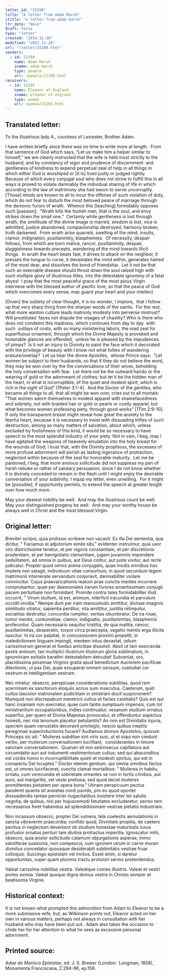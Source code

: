 ```yaml
---
letter_id: "25298"
title: "A letter from Adam Marsh"
ititle: "a letter from adam marsh"
ltr_date: "None"
draft: false
type: "letter"
created: "2014-11-20"
modified: "2021-11-28"
url: "/letter/25298.html"
senders:
  - id: 21199
    name: Adam Marsh
    iname: adam marsh
    type: people
    url: /people/21199.html
receivers:
  - id: 25295
    name: Eleanor of England
    iname: eleanor of england
    type: woman
    url: /woman/25295.html
---
```

<h2> Translated letter:</h2><p>To the illustrious lady A., countess of Leicester, Brother Adam.</p><p>I have written briefly since there was no time to write more at length.&nbsp; From that sentence of God which says, “Let us make him a helper similar to himself,” we are clearly instructed that the wife is held most strictly to the husband, and by constancy of vigor and prudence of discernment&nbsp; and gentleness of kindness to expend perpetual zeal of help in all things in which either God is worshiped or [it is] lived justly or judged rightly.&nbsp; Because of which every conjugal soul who does not strive to fulfill this in all ways is proved to violate damnably the individual sharing of life in which according to the law of matrimony she had sworn to serve uncorruptly.&nbsp; [Those] minds are known to all to incur the offense of such violation of duty, which do not fear to disturb the most beloved peace of marriage through the demonic furors of wrath.&nbsp; Whence this [teaching] formidably opposes such [passion]:&nbsp; “Wrath kills the foolish man, that is the soul, and envy strikes down the small one.”&nbsp; Certainly while gentleness is lost through wrath, the similitude of the divine image is marred, wisdom is lost, vice is admitted, justice abandoned, companionship destroyed, harmony broken, truth darkened.&nbsp; From wrath arise quarrels, swelling of the mind, insults, clamor, indignation, pusillanimity, blasphemies.&nbsp; Of necessity, despair follows, from which are born malice, rancor, pusillanimity, despair, sluggishness towards precepts, wandering of the mind towards illicit things.&nbsp; In wrath the heart beats fast, it drives to attack on the neighbor, it presses the tongue to curse, it devastates the mind within, generates hatred of the most dear, and dissolves the bond of friendship.&nbsp; Let it not be that such an execrable disease should thrust down the soul raised high with such multiple glory of illustrious titles, into the detestable ignominy of a fatal abyss!&nbsp; I pray that the most peaceful grace of the most pious Virgin intervene with the blessed author of pacific love, so that the peace of God which overcomes every sense, may guard your heart and your intellect.</p><p>[Given] the sublety of clear thought, it is no wonder, I implore,&nbsp; that I follow up that very sharp thing from the sharper words of the saints.&nbsp; For the rest, what more wanton culture leads matronly modesty into perverse mistrust?&nbsp; Will prostitutes’ faces not dispute the visages of chastity? Who is there who does not condemn this madness, which continues from day to day&nbsp; with such&nbsp; outlays of costs, with so many ministering labors, the mad zeal for superfluous ornament, through which the Divine Majesty is provoked and honorable glances are offended,&nbsp; unless he is pleased by the impudences of pimps?&nbsp; Is it not an injury to Divinity to paint the face which it decorated with the privilege of beauty with I know not what follies of wandering erasure/overlay?&nbsp; Let us hear the divine Apostles,&nbsp; whose Prince says:&nbsp; “Let women be subject to their husbands, so that if they do not believe the word, they may be won over by the the conversations of their wives, beholding the holy conversation with fear.&nbsp; Let there not be the outward hairdo or the wearing of gold or the adornment of clothes; but let it be the hidden man of the heart, in what is incorruptible, of the quiet and modest spirit, which is rich in the sight of God” [1Peter 3:1-4].&nbsp; And the Doctor of the gentiles, who became all things to all, that all might be won over, cries out to all mortals:&nbsp; “That women adorn themselves in modest apparel with shamefacedness and sobriety, not with braided hair or gold or pearls or costly apparel; but what becomes women professing piety, through good works” [1Tim.2:9-10]. If only the transparent breast might reveal how great the anxiety to the fearful heart, because it is necessary to insist with dissuading trifles of such destruction, among so many matters of salvation, about which, unless excluded by foolishness of this kind, it would be so necessary to have speech to the most splendid industry of your piety. Not in vain, I beg, may I have agitated the weapons of heavenly emulation into the holy breast for the wounds of God; I trust that, with the Divinity propitious, the excesses of more profuse adornment will perish as lasting ingorance of protraction, neglected within because of the zeal for honorable maturity.&nbsp; Let me be pardoned, I beg, that more anxious sollicitude did not suppress my pen of harsh rebuke or rather of salutary persuasion, since I do not know whether it is divinely conceded to remain in the flesh until I might enjoy the desirable conversation of your sublimity. I equip my letter, even unwilling.&nbsp; For it might be [possible], if opportunity permits, to extend the speech at greater length over how much more.</p><p>May your dearest nobility be well.&nbsp; And may the illustrious count be well.&nbsp; May your distinguished progeny be well.&nbsp; And may your worthy house be always well in Christ and the most blessed Virgin.</p><h2 class="mt-4"> Original letter:</h2><p>Breviter scripsi, quia prolixius scribere non vacavit. Ex illa Dei sententia, qua dicitur, " Faciamus ei adjutorium simile sibi," evidenter instruimur, quia uxor viro districtissime tenetur, et per vigoris constantiam, et per discretionis prudentiam, et per benignitatis clementiam, jugem juvaminis impendere sedulitatem, ad omnia in quibus, aut Deus colitur, aut juste vivitur, aut recte judicatur. Propter quod omnis anima conjugalis, quae modis omnibus hoc implere non satagit, individuum vitae consortium, in quod secundum legem matrimonii intemerate servandum conjuravit, damnabiliter violare convincitur. Cujus praevaricationis reatum prae cunctis mentes incurrere comprobantur, quae per daemoniales irarum furores amantissimam conjugii pacem perturbare non formidant. Proinde contra tales formidabiliter illud occurrit, " Virum stultum, id est, animum, interficit iracundia et parvulum occidit invidia." Nempe dum per iram mansuetudo amittitur, divinae imaginis similitudo vitiatur, sapientia perditur, vita amittitur, justitia relinquitur, socialitas destruitur, concordia rumpitur, veritas obumbratur. De ira rixae, tumor mentis, contumeliae, clamor, indignatio, pusillanimitas, blasphemis proferuntur. Quam necessario sequitur tristitia, de qua malitia, rancor, pusillanimitas, desperatio, torpor circa praecepta, vagatio mentis erga illicita nascitur. In ira cor palpitat, in concussionem proximi propellit, in maledictionem linguam impingit, mentem intus devastat, odium carissimorum generat et foedus amicitiae dissolvit. Absit ut tam execranda pestis animum, tan multiplici illustrium titulorum gloria sublimatum, in ignominiam exitialis barathri detestabilem detrudat! Subveniat, oro, placidissima piissimae Virginis gratia apud benedictum Auctorem pacificae dilectionis, ut pax Dei, quae exsuperat omnem sensum, custodiat cor vestrum et intelligentiam vestram.</p><p>Nec miretur, obsecro, perspicuae considerationis subtilitas, quod rem acerrimam ex sanctorum eloquiis acrius&nbsp;sum insecutus. Caeterum, quid cultus lascivior matronalem pudicitiam in sinistram ducit suspicionem? Numquid non discrepabunt meretricii vultus et facies castitatis? Quis est qui hanc insaniam non execratur, quae cum tantis sumptuum impensis, cum tot ministrantium occupationibus, indies continuatur, vesanum studium ornatus superflui, per quem et Divina Majestas provocatur, et offenduntur aspectus honesti, nec nisi lenonum placetur petulantiis? An non est Divinitatis injuria, speciem quam venustatis decoravit privilegio, nescio quibus ineptiis peregrinae superinductionis fucare? Audiamus divinos Apostolos, quorum Princeps sic ait: " Mulieres subditae sint viris suis, ut et siqui non credunt verbo, per mulierum conversationem lucrifiant,&nbsp; considerantes in timore sanctam conversationem.&nbsp; Quarum sit non extrinsecus capillatura aut circumdatio auri aut indumenti vestimentorum cultus; sed qui absconditus est cordis homo in incorruptibilitate quieti et modesti spiritus, qui est in conspectu Dei locuples." Doctor etenim gentium, qui omnia om­nibus factus est, ut omnes lucrifaceret, cunctis clamat mortalibus: " Mulieres in habitu, ornatu, cum verecundia et sobrietate ornantes se non in tortis crinibus, aut auro, aut margaritis, vel veste pretiosa; sed quod decet mulieres promittentes pietatem per opera bona." Utinam perspicuum pectus panderet quanta sit anxietas cordi pavido, pro eo quod oportet dissuadendis tantae perniciei nugacitatibus insistere inter tot salutis negotia, de quibus, nisi per hujuscemodi fatuitates excluderetur, sermo tam necessarius foret habendus ad splendidissimam vestrae pietatis industriam.</p><p>Non incassum obsecro, propter Dei vulnera, tela coelestis aemulationis in sancta vibraverim praecordia; confido quod, Divinitate propitia, de caetero penitus in neglectum devenient ob studium honestae maturitatis luxus profusior ornatus perituri tam diutina protractus imperitia. Ignoscatur mihi, obsecro, quia anxior sollicitudo calamum objurgationis asperae, immo salutiferae suasionis, non compescui, cum ignorem utrum in carne morari divinitus concedatur quousque desiderabili sublimitatis vestrae fruar colloquio. Succingo epistolam vel invitus. Esset enim, si daretur opportunitas, super quam plurimis tractu prolixiori sermo protendendus.</p><p>Valeat carissima nobilitas vestra. Valeatque comes illustris. Valeat et vestri proles eximia. Valeat quoque digna domus vestra in Christo semper et beatissima Virgine. &nbsp;</p><h2 class="mt-4"> Historical context:</h2><p>It is not known what prompted this admonition from Adam to Eleanor to be a more submissive wife, but, as Wilkinson points out, Eleanor acted on her own in various matters, perhaps not always in consultation with her husband who may have been put out. &nbsp;Adam also takes the occasion to chide her for her attention to what he sees as excessive personal adornment.</p><h2 class="mt-4"> Printed source:</h2><p><i>Adae de Marisco Epistolae</i>, ed. J. S. Brewer (London:&nbsp; Longman, 1858), Monumenta Franciscana,&nbsp;2.294-96, ep.159.</p>